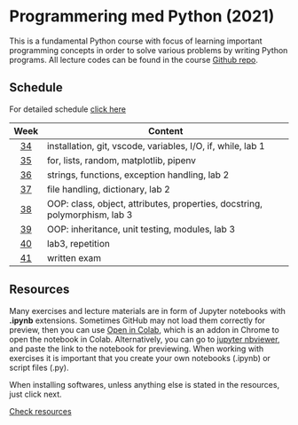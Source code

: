 # Programmering med Python (2021)

This is a fundamental Python course with focus of learning important programming concepts in order to solve various problems by writing Python programs. All lecture codes can be found in the course [Github repo][ghr].

[ghr]: https://github.com/kokchun/Programmering-med-Python-21


## Schedule

For detailed schedule [click here][time_sched]

[time_sched]: https://github.com/kokchun/Programmering-med-Python-21/blob/main/ScheduleAI21.md

|       Week       | Content                                                                    |
| :--------------: | -------------------------------------------------------------------------- |
| [34][w1] | installation, git, vscode, variables, I/O, if, while, lab 1                |
| [35][w2] | for, lists, random, matplotlib, pipenv                                     |
| [36][w3] | strings, functions, exception handling, lab 2                              |
| [37][w4] | file handling, dictionary, lab 2                                           |
| [38][w5] | OOP: class, object, attributes, properties, docstring, polymorphism, lab 3 |
| [39][w6] | OOP: inheritance, unit testing, modules, lab 3                             |
| [40][w7] | lab3, repetition                                                           |
| [41][w8] | written exam                                                               |

[w1]: https://github.com/kokchun/Programmering-med-Python-21/blob/main/Weekly_resources/Week34.md
[w2]: https://github.com/kokchun/Programmering-med-Python-21/blob/main/Weekly_resources/Week35.md
[w3]: https://github.com/kokchun/Programmering-med-Python-21/blob/main/Weekly_resources/Week36.md
[w4]: https://github.com/kokchun/Programmering-med-Python-21/blob/main/Weekly_resources/Week37.md
[w5]: https://github.com/kokchun/Programmering-med-Python-21/blob/main/Weekly_resources/Week38.md
[w6]: https://github.com/kokchun/Programmering-med-Python-21/blob/main/Weekly_resources/Week39.md
[w7]: https://github.com/kokchun/Programmering-med-Python-21/blob/main/Weekly_resources/Week40.md
[w8]: https://github.com/kokchun/Programmering-med-Python-21/blob/main/Weekly_resources/Week41.md

## Resources

Many exercises and lecture materials are in form of Jupyter notebooks with **.ipynb** extensions. Sometimes GitHub may not load them correctly for preview, then you can use [Open in Colab][colab_addon], which is an addon in Chrome to open the notebook in Colab. Alternatively, you can go to [jupyter nbviewer][nbviewer], and paste the link to the notebook for previewing. When working with exercises it is important that you create your own notebooks (.ipynb) or script files (.py).

[nbviewer]: https://nbviewer.jupyter.org/
[colab_addon]: https://chrome.google.com/webstore/detail/open-in-colab/iogfkhleblhcpcekbiedikdehleodpjo?hl=sv

When installing softwares, unless anything else is stated in the resources, just click next.

[Check resources](https://github.com/kokchun/Programmering-med-Python-21/tree/main/Weekly_resources)

<!--
<details open>

<summary id = "wesek1"><b>Week 34</b></summary>

Setup :wrench:

- Download newest version of [Python here][pyt] and install it. Important to check :ballot_box_with_check: **add to path** in the installation. Make sure to have only **one** version of Python installed.

[pyt]: https://www.python.org/downloads/

- Download [Visual Studio Code here][vscode] and install it.

[vscode]: https://code.visualstudio.com/

- Download [git here][git] and install it.

[git]: https://git-scm.com/

- Create an account on [GitHub][github].

[github]: https://github.com/

Video guides :video_camera:
- Learn [Git and GitHub][git_tutorial] for version control and file storage

[git_tutorial]: https://www.youtube.com/watch?v=USjZcfj8yxE

- When entering the commands `python` or `pip` in command prompt or terminal and there is an error :x:, you need to set the path manually
  - set path in [Windows][windows_path]
  - set path in [Mac/Linux][mac_path]

[windows_path]: https://www.youtube.com/watch?v=dj5oOPaeIqI
[mac_path]: https://www.youtube.com/watch?v=PUIE7CPANfo

- Learn [variables][variables] to store data
- Learn [input][input] to let user input to the program
- Learn [while statement][while_video] to repeat code with given condition

[while_video]: https://www.youtube.com/watch?v=6TEGxJXLAWQ
[variables]: https://www.youtube.com/watch?v=Z1Yd7upQsXY&t=470s
[input]: https://www.youtube.com/watch?v=4OX49nLNPEE

Theory :book:
- [Github repo tutorial][git_repo_tutorial]
- [Variables - w3schools][w3var]
- [Input - w3schools][w3input]
- [while - w3schools][w3while]

[git_repo_tutorial]: https://github.com/niklas-hjelm/Programmering-med-C-Sharp/blob/main/assets/newRepo.md
[w3while]: https://www.w3schools.com/python/python_while_loops.asp
[w3var]: https://www.w3schools.com/python/python_variables.asp
[w3input]: https://www.w3schools.com/python/python_user_input.asp

Lecture notes :mortar_board:
- [Input-output, variables](https://github.com/kokchun/Programmering-med-Python-21/blob/main/Lectures/L0-input-output.ipynb)
- [if-statement](https://github.com/kokchun/Programmering-med-Python-21/blob/main/Lectures/L1-if-statements.ipynb)
- [while loop](https://github.com/kokchun/Programmering-med-Python-21/blob/main/Lectures/L2-while-statement.ipynb)

Exercises :running:
- [Count with Python][exercise_count]
- [if statement][exercise_if]
- [while statement][exercise_while]

[exercise_count]: https://github.com/kokchun/Programmering-med-Python-21/blob/main/Exercises/00-Count-with-Python-exercise.ipynb
[exercise_if]: https://github.com/kokchun/Programmering-med-Python-21/blob/main/Exercises/01-if-statement-exercise.ipynb
[exercise_while]: https://github.com/kokchun/Programmering-med-Python-21/blob/main/Exercises/02-while-statement-exercise.ipynb

Lab 1
- Deadline friday week 34  :hourglass_flowing_sand:


</details>


[if_else]: https://www.youtube.com/watch?v=AWek49wXGzI&t=155s

<details open>
 -->
<!-- <summary id = "week2"><b >Week 35</b></summary>

Video guides :video_camera:
- Learn [for statement][for_video] to efficiently repeat code
- Learn [lists][lists_video] for organizing data
- Learn [list comprehension][list_comp_vid] for efficient and clean code
- Learn [pipenv][pipenv] to manage packages and environments
- Learn [matplotlib][matplot_video] to plot graphs

[matplot_video]: https://www.youtube.com/watch?v=nzKy9GY12yo

[for_video]: https://www.youtube.com/watch?v=OnDr4J2UXSA

[pipenv]: https://www.youtube.com/watch?v=6Qmnh5C4Pmo

[lists_video]: https://www.youtube.com/watch?v=ohCDWZgNIU0&list=PLi01XoE8jYohWFPpC17Z-wWhPOSuh8Er-&index=14

[list_comp_vid]: https://www.youtube.com/watch?v=AhSvKGTh28Q&list=PLi01XoE8jYohWFPpC17Z-wWhPOSuh8Er-&index=22


Theory
- [pipenv - Real Python][real_pipenv]
- [for - w3schools][w3for]
- [list - w3schools][w3list]
- [matplotlib - w3schools][w3matplot]

[w3matplot]: https://www.w3schools.com/python/matplotlib_intro.asp
[w3list]: https://www.w3schools.com/python/python_lists.asp
[w3for]: https://www.w3schools.com/python/python_for_loops.asp
[real_pipenv]: https://realpython.com/pipenv-guide/

Lecture notes :mortar_board:
- [for loop](https://github.com/kokchun/Programmering-med-Python-21/blob/main/Lectures/L3-for-statement.ipynb)
- [lists](https://github.com/kokchun/Programmering-med-Python-21/blob/main/Lectures/L4-lists.ipynb)

Exercises :running:
- [for statement][exercise_for]
- [list][exercise_list]

[exercise_for]: https://github.com/kokchun/Programmering-med-Python-21/blob/main/Exercises/03-for-statement-exercise.ipynb

[exercise_list]: https://github.com/kokchun/Programmering-med-Python-21/blob/main/Exercises/04-list-exercise.ipynb

</details>


<details open>

<summary id = "week3"><b >Week 36</b></summary>

Video guides :video_camera:
- Learn [functions][func_vid] to organize and reuse code
- Learn [strings][string_vid] to work with text
- Learn [f-string][f_string_vid] to nicely format strings

[func_vid]: https://www.youtube.com/watch?v=NE97ylAnrz4
[string_vid]: https://www.youtube.com/watch?v=k9TUPpGqYTo
[f_string_vid]: https://www.youtube.com/watch?v=nghuHvKLhJA

Theory :book:
- [strings - w3schools][w3str]
- [functions - w3schools][w3func]

[w3str]: https://www.w3schools.com/python/python_strings.asp
[w3func]: https://www.w3schools.com/python/python_functions.asp

Exercises :running:
- [strings][str_exercise]
- [functions][func_exercise]

[str_exercise]: https://github.com/kokchun/Programmering-med-Python-21/blob/main/Exercises/05-strings-exercise.ipynb

[func_exercise]: https://github.com/kokchun/Programmering-med-Python-21/blob/main/Exercises/06-functions-exericse.ipynb

Lab 2
- deadline week 37 friday :hourglass_flowing_sand:

</details> -->

<!-- <details open>

<summary id = "week4"><b >Week 37</b></summary>

Video guides :video_camera:
- Learn [exceptions][except_vid] for error handling
- Learn [files][file_vid] for reading and writing to files
- Learn [dictionary][dict_vid] for storing and accessing data using key-value pairs


[except_vid]: https://www.youtube.com/watch?v=nlCKrKGHSSk&t=1s
[file_vid]: https://www.youtube.com/watch?v=4mX0uPQFLDU
[dict_vid]: https://www.youtube.com/watch?v=XCcpzWs-CI4

Theory :book:
- [exception - w3schools][w3except]
- [file handling - real python][real_files]
- [dictionary - w3schools][w3dict]

[w3dict]: https://www.w3schools.com/python/python_dictionaries.asp
[w3except]: https://www.w3schools.com/python/python_try_except.asp
[real_files]: https://realpython.com/read-write-files-python/

Exercises :running:
- [exception][except_exer]
- [file handling][file_exer]
- [dictionary][dict_exer]

[except_exer]: https://github.com/kokchun/Programmering-med-Python-21/blob/main/Exercises/07-exception-exercise.ipynb

[file_exer]: https://github.com/kokchun/Programmering-med-Python-21/blob/main/Exercises/08-file-handling.ipynb

[dict_exer]: https://github.com/kokchun/Programmering-med-Python-21/blob/main/Exercises/09-dictionary-exercises.ipynb

Lab 2
- deadline week 37 friday :hourglass_flowing_sand: -->

<!-- </details>


<details open>

<summary id = "week5"><b >Week 38</b></summary>

Video guides :video_camera:
- Learn [Classes and objects][class_vid] for code organization and reusability
- Continue on [classes and objects][class_vid2]

[class_vid]: https://www.youtube.com/watch?v=wfcWRAxRVBA
[class_vid2]: https://www.youtube.com/watch?v=WOwi0h_-dfA


Theory :book:
- [OOP - Real Python][OOP_real]
- [OOP - w3schools][w3OOP]

[OOP_real]: https://realpython.com/python3-object-oriented-programming/
[w3OOP]: https://www.w3schools.com/python/python_classes.asp

Exercises :running:

- [OOP][OOP_exer]

[OOP_exer]: https://github.com/kokchun/Programmering-med-Python-21/blob/main/Exercises/10-OOP-basic-exercise.ipynb

</details> -->

<!-- <details>

<summary id = "week6"><b >Week 39</b></summary>

Video guides :video_camera:

Theory :book:

Exercises :running:

</details> -->

<!-- <details>

<summary id = "week7"><b >Week 40</b></summary>

Video guides :video_camera:

Theory :book:

Exercises :running:

</details>

<details>

<summary id = "week8"><b >Week 41</b></summary>

Exam

</details> -->
